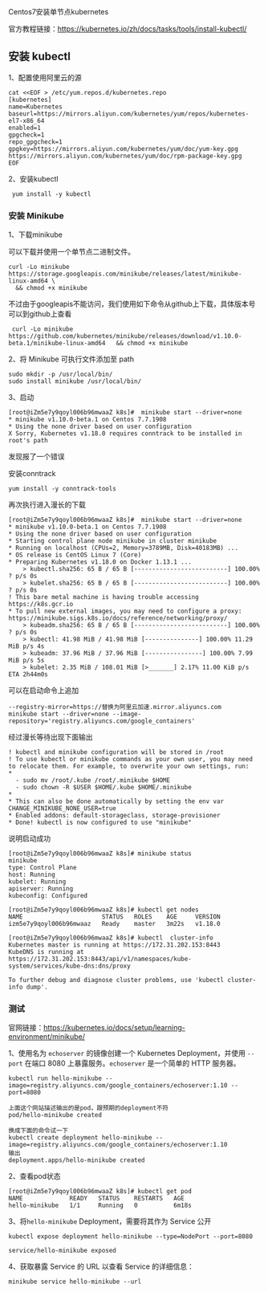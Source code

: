 Centos7安装单节点kubernetes

官方教程链接：https://kubernetes.io/zh/docs/tasks/tools/install-kubectl/



## 安装 kubectl

1、配置使用阿里云的源

```shell
cat <<EOF > /etc/yum.repos.d/kubernetes.repo
[kubernetes]
name=Kubernetes
baseurl=https://mirrors.aliyun.com/kubernetes/yum/repos/kubernetes-el7-x86_64
enabled=1
gpgcheck=1
repo_gpgcheck=1
gpgkey=https://mirrors.aliyun.com/kubernetes/yum/doc/yum-key.gpg https://mirrors.aliyun.com/kubernetes/yum/doc/rpm-package-key.gpg
EOF
```



2、安装kubectl

```shell
 yum install -y kubectl
```



### 安装 Minikube



1、下载minikube

可以下载并使用一个单节点二进制文件。

```shell
curl -Lo minikube https://storage.googleapis.com/minikube/releases/latest/minikube-linux-amd64 \
  && chmod +x minikube
```

不过由于googleapis不能访问，我们使用如下命令从github上下载，具体版本号可以到github上查看

```
 curl -Lo minikube https://github.com/kubernetes/minikube/releases/download/v1.10.0-beta.1/minikube-linux-amd64   && chmod +x minikube
```



2、将 Minikube 可执行文件添加至 path

```shell
sudo mkdir -p /usr/local/bin/
sudo install minikube /usr/local/bin/
```



3、启动

```shell
[root@iZm5e7y9qoyl006b96mwaaZ k8s]#  minikube start --driver=none
* minikube v1.10.0-beta.1 on Centos 7.7.1908
* Using the none driver based on user configuration
X Sorry, Kubernetes v1.18.0 requires conntrack to be installed in root's path
```

发现报了一个错误

安装conntrack

```shell
yum install -y conntrack-tools
```

再次执行进入漫长的下载

```
[root@iZm5e7y9qoyl006b96mwaaZ k8s]#  minikube start --driver=none
* minikube v1.10.0-beta.1 on Centos 7.7.1908
* Using the none driver based on user configuration
* Starting control plane node minikube in cluster minikube
* Running on localhost (CPUs=2, Memory=3789MB, Disk=40183MB) ...
* OS release is CentOS Linux 7 (Core)
* Preparing Kubernetes v1.18.0 on Docker 1.13.1 ...
    > kubectl.sha256: 65 B / 65 B [--------------------------] 100.00% ? p/s 0s
    > kubelet.sha256: 65 B / 65 B [--------------------------] 100.00% ? p/s 0s
! This bare metal machine is having trouble accessing https://k8s.gcr.io
* To pull new external images, you may need to configure a proxy: https://minikube.sigs.k8s.io/docs/reference/networking/proxy/
    > kubeadm.sha256: 65 B / 65 B [--------------------------] 100.00% ? p/s 0s
    > kubectl: 41.98 MiB / 41.98 MiB [---------------] 100.00% 11.29 MiB p/s 4s
    > kubeadm: 37.96 MiB / 37.96 MiB [----------------] 100.00% 7.99 MiB p/s 5s
    > kubelet: 2.35 MiB / 108.01 MiB [>_______] 2.17% 11.00 KiB p/s ETA 2h44m0s
```

可以在启动命令上追加

```shell
--registry-mirror=https://替换为阿里云加速.mirror.aliyuncs.com
minikube start --driver=none --image-repository='registry.aliyuncs.com/google_containers'
```

经过漫长等待出现下面输出

```shell
! kubectl and minikube configuration will be stored in /root
! To use kubectl or minikube commands as your own user, you may need to relocate them. For example, to overwrite your own settings, run:
* 
  - sudo mv /root/.kube /root/.minikube $HOME
  - sudo chown -R $USER $HOME/.kube $HOME/.minikube
* 
* This can also be done automatically by setting the env var CHANGE_MINIKUBE_NONE_USER=true
* Enabled addons: default-storageclass, storage-provisioner
* Done! kubectl is now configured to use "minikube"
```

说明启动成功

```shell
[root@iZm5e7y9qoyl006b96mwaaZ k8s]# minikube status
minikube
type: Control Plane
host: Running
kubelet: Running
apiserver: Running
kubeconfig: Configured

[root@iZm5e7y9qoyl006b96mwaaZ k8s]# kubectl get nodes
NAME                      STATUS   ROLES    AGE     VERSION
izm5e7y9qoyl006b96mwaaz   Ready    master   3m22s   v1.18.0

[root@iZm5e7y9qoyl006b96mwaaZ k8s]# kubectl  cluster-info
Kubernetes master is running at https://172.31.202.153:8443
KubeDNS is running at https://172.31.202.153:8443/api/v1/namespaces/kube-system/services/kube-dns:dns/proxy

To further debug and diagnose cluster problems, use 'kubectl cluster-info dump'.
```





### 测试

官网链接：https://kubernetes.io/docs/setup/learning-environment/minikube/

1、使用名为 `echoserver` 的镜像创建一个 Kubernetes Deployment，并使用 `--port` 在端口 8080 上暴露服务。`echoserver` 是一个简单的 HTTP 服务器。

```shell
kubectl run hello-minikube --image=registry.aliyuncs.com/google_containers/echoserver:1.10 --port=8080

上面这个网站描述输出的是pod，跟预期的deployment不符
pod/hello-minikube created

换成下面的命令试一下
kubectl create deployment hello-minikube --image=registry.aliyuncs.com/google_containers/echoserver:1.10
输出
deployment.apps/hello-minikube created
```



2、查看pod状态

```shell
[root@iZm5e7y9qoyl006b96mwaaZ k8s]# kubectl get pod
NAME             READY   STATUS    RESTARTS   AGE
hello-minikube   1/1     Running   0          6m18s
```



3、将`hello-minikube` Deployment，需要将其作为 Service 公开

```
kubectl expose deployment hello-minikube --type=NodePort --port=8080

service/hello-minikube exposed
```



4、获取暴露 Service 的 URL 以查看 Service 的详细信息：

```
minikube service hello-minikube --url
```

